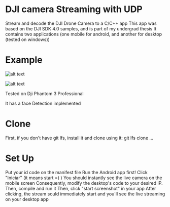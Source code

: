 # DJI camera Streaming with UDP
Stream and decode the DJI Drone Camera to a C/C++ app
This app was based on the DJI SDK 4.0 samples, and is part of my undergrad thesis
It contains two applications (one mobile for android, and another for desktop (tested on windows))

# Example
![alt text](https://github.com/raullalves/DJI-Drone-Camera-Streaming/blob/master/imagens/img1.png)

![alt text](https://github.com/raullalves/DJI-Drone-Camera-Streaming/blob/master/imagens/img2.png)

Tested on Dji Phantom 3 Professional

It has a face Detection implemented

# Clone
  First, if you don't have git lfs, install it and clone using it: git lfs clone ...

# Set Up
  Put your id code on the manifest file
  Run the Android app first! Click "Iniciar" (it means start =) )
  You should instantly see the live camera on the mobile screen
  Consequently, modify the desktop's code to your desired IP. Then, compile and run it
  Then, click "start screenshot" in your app
  After clicking, the stream sould immediately start and you'll see the live streaming on your desktop app
  

